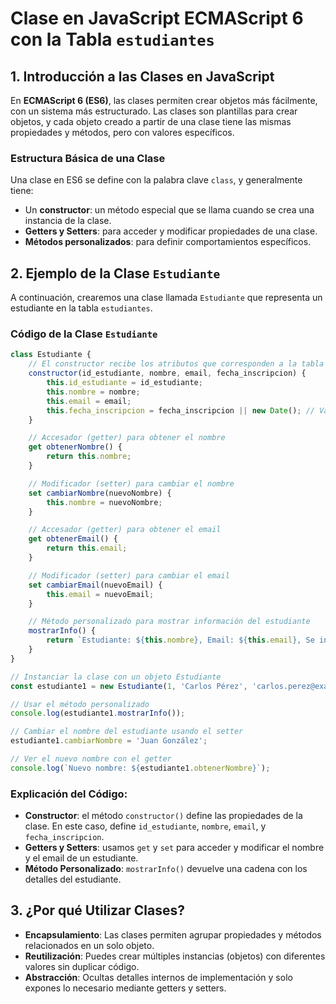 
# Clase en JavaScript ECMAScript 6 con la Tabla `estudiantes`

## 1. Introducción a las Clases en JavaScript
En **ECMAScript 6 (ES6)**, las clases permiten crear objetos más fácilmente, con un sistema más estructurado. Las clases son plantillas para crear objetos, y cada objeto creado a partir de una clase tiene las mismas propiedades y métodos, pero con valores específicos.

### Estructura Básica de una Clase
Una clase en ES6 se define con la palabra clave `class`, y generalmente tiene:
- Un **constructor**: un método especial que se llama cuando se crea una instancia de la clase.
- **Getters y Setters**: para acceder y modificar propiedades de una clase.
- **Métodos personalizados**: para definir comportamientos específicos.

## 2. Ejemplo de la Clase `Estudiante`
A continuación, crearemos una clase llamada `Estudiante` que representa un estudiante en la tabla `estudiantes`.

### Código de la Clase `Estudiante`

```javascript
class Estudiante {
    // El constructor recibe los atributos que corresponden a la tabla estudiantes
    constructor(id_estudiante, nombre, email, fecha_inscripcion) {
        this.id_estudiante = id_estudiante;
        this.nombre = nombre;
        this.email = email;
        this.fecha_inscripcion = fecha_inscripcion || new Date(); // Valor por defecto
    }

    // Accesador (getter) para obtener el nombre
    get obtenerNombre() {
        return this.nombre;
    }

    // Modificador (setter) para cambiar el nombre
    set cambiarNombre(nuevoNombre) {
        this.nombre = nuevoNombre;
    }

    // Accesador (getter) para obtener el email
    get obtenerEmail() {
        return this.email;
    }

    // Modificador (setter) para cambiar el email
    set cambiarEmail(nuevoEmail) {
        this.email = nuevoEmail;
    }

    // Método personalizado para mostrar información del estudiante
    mostrarInfo() {
        return `Estudiante: ${this.nombre}, Email: ${this.email}, Se inscribió el: ${this.fecha_inscripcion}`;
    }
}

// Instanciar la clase con un objeto Estudiante
const estudiante1 = new Estudiante(1, 'Carlos Pérez', 'carlos.perez@example.com');

// Usar el método personalizado
console.log(estudiante1.mostrarInfo());

// Cambiar el nombre del estudiante usando el setter
estudiante1.cambiarNombre = 'Juan González';

// Ver el nuevo nombre con el getter
console.log(`Nuevo nombre: ${estudiante1.obtenerNombre}`);
```

### Explicación del Código:
- **Constructor**: el método `constructor()` define las propiedades de la clase. En este caso, define `id_estudiante`, `nombre`, `email`, y `fecha_inscripcion`.
- **Getters y Setters**: usamos `get` y `set` para acceder y modificar el nombre y el email de un estudiante.
- **Método Personalizado**: `mostrarInfo()` devuelve una cadena con los detalles del estudiante.


## 3. ¿Por qué Utilizar Clases?
- **Encapsulamiento**: Las clases permiten agrupar propiedades y métodos relacionados en un solo objeto.
- **Reutilización**: Puedes crear múltiples instancias (objetos) con diferentes valores sin duplicar código.
- **Abstracción**: Ocultas detalles internos de implementación y solo expones lo necesario mediante getters y setters.

